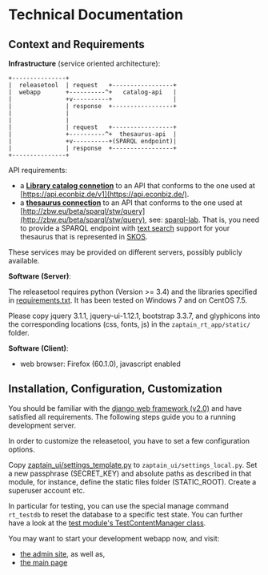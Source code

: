 # Technical Documentation

## Context and Requirements

**Infrastructure** (service oriented architecture):

```
+---------------+
|  releasetool  | request   +-----------------+
|  webapp       +----------^+   catalog-api   |
|               +v----------+                 |
|               | response  +-----------------+
|               |
|               |
|               | request   +-----------------+
|               +----------^+  thesaurus-api  |
|               +v----------+(SPARQL endpoint)|
|               | response  +-----------------+
+---------------+
```

API requirements:

* a __[Library catalog connetion](zaptain_rt_app/catalog_connection.py)__ to an API that conforms to the one used at [https://api.econbiz.de/v1](https://api.econbiz.de/).
* a __[thesaurus connection](zaptain_rt_app/thesaurus_conncetion.py)__ to an API that conforms to the one used at [http://zbw.eu/beta/sparql/stw/query](http://zbw.eu/beta/sparql/stw/query), see: [sparql-lab](http://zbw.eu/beta/sparql-lab/about/).
That is, you need to provide a SPARQL endpoint with [text search](https://jena.apache.org/documentation/query/text-query.html) support for your thesaurus that is represented in [SKOS](https://www.w3.org/TR/skos-reference/).

These services may be provided on different servers, possibly publicly available.

**Software (Server)**:

The releasetool requires python (Version >= 3.4) and the libraries specified in [requirements.txt](requirements.txt).
It has been tested on Windows 7 and on CentOS 7.5.

Please copy jquery 3.1.1, jquery-ui-1.12.1, bootstrap 3.3.7, and glyphicons into the corresponding locations (css, fonts, js)
in the `zaptain_rt_app/static/` folder.

**Software (Client)**:

* web browser: Firefox (60.1.0), javascript enabled

## Installation, Configuration, Customization

You should be familiar with the [django web framework (v2.0)](https://www.djangoproject.com/) and have satisfied all requirements.
The following steps guide you to a running development server.

In order to customize the releasetool, you have to set a few configuration options. 

Copy [zaptain_ui/settings_template.py](zaptain_ui/settings_template.py) to `zaptain_ui/settings_local.py`.
Set a new passphrase (SECRET_KEY) and absolute paths as described in that module, 
for instance, define the static files folder (STATIC_ROOT).
Create a superuser account etc.

In particular for testing, you can 
use the special manage command `rt_testdb` to reset the database to a specific test state.
You can further have a look at the
[test module's TestContentManager class](/zaptain_rt_app/tests.py).

You may want to start your development webapp now, and visit:

* [the admin site](http://127.0.0.1:8000/admin/zaptain_rt_app/rtconfig/), as well as,
* [the main page](http://127.0.0.1:8000/releasetool/)